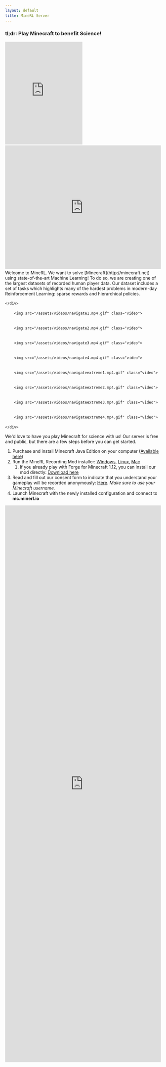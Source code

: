 ```yaml
---
layout: default
title: MineRL Server
---
```



### tl;dr: Play Minecraft to benefit Science!

<div class="sidebarstatus">
    <iframe src="https://minecraft-statistic.net/en/userbars/html/server/banner_190517_36433c_141f19_ffffff_ffb65f_1c250f_ffffff_ffffff_1_1_1.html" frameborder="0" scrolling="no" width="250" height="332"></iframe>
    <iframe src="https://discordapp.com/widget?id=565639094860775436&theme=dark" width="100%" height="400" allowtransparency="true" frameborder="0"></iframe>
</div>
Welcome to MineRL. We want to solve [Minecraft](http://minecraft.net) using state-of-the-art Machine Learning! To do so, we are creating one of the largest datasets  of recorded human player data. Our dataset includes a set of tasks which highlights many of the hardest problems in modern-day Reinforcement Learning: sparse rewards and hierarchical policies.

<div class="video-player">
    <div class="video-description">
      
    </div>
    
        <img src="/assets/videos/navigate1.mp4.gif" class="video">
    
    
        <img src="/assets/videos/navigate2.mp4.gif" class="video">
    
    
        <img src="/assets/videos/navigate3.mp4.gif" class="video">
    
    
        <img src="/assets/videos/navigate4.mp4.gif" class="video">
    
    
        <img src="/assets/videos/navigateextreme1.mp4.gif" class="video">
    
    
        <img src="/assets/videos/navigateextreme2.mp4.gif" class="video">
    
    
        <img src="/assets/videos/navigateextreme3.mp4.gif" class="video">
    
    
        <img src="/assets/videos/navigateextreme4.mp4.gif" class="video">
    
    </div>
    
</div>
</div>
    
We'd love to have you play Minecraft for science with us! Our server is free and public, but there are a few steps before you can get started.

1. Purchase and install Minecraft Java Edition on your computer ([Available here](http://minecraft.net))
2. Run the MineRL Recording Mod installer: [Windows](/downloads/minerl_installer.jar), [Linux](/downloads/minerl_installer.jar),  [Mac](/downloads/minerl_installer.jar)
    1. If you already play with Forge for Minecraft 1.12, you can install our mod directly: [Download here](/downloads/minerl.jar)
3. Read and fill out our consent form to indicate that you understand your gameplay will be recorded anonymously: [Here](http://herobraine.stream/consent_form/). *Make sure to use your Minecraft username.*
4. Launch Minecraft with the newly installed configuration and connect to **mc.minerl.io**


<div id="leaderboard" align="center">
<iframe frameborder="0" scrolling="no" height="1800" width="100%" src="http://minerl.io:8000"></iframe>
</div>
